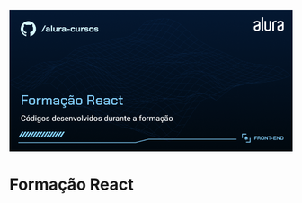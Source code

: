 ![Image](https://github.com/gabrielsb18/React-Alura/blob/main/Front-end-Forma%C3%A7%C3%A3o%20React.png)

# Formação React

